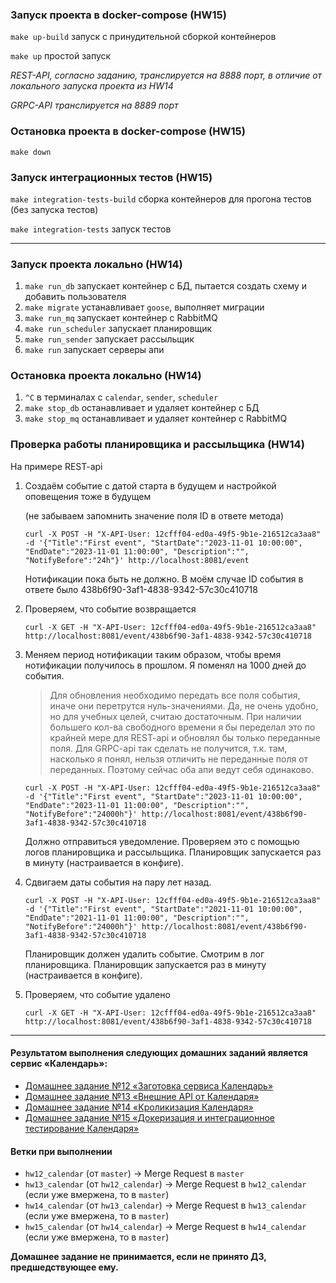 ### Запуск проекта в docker-compose (HW15)

`make up-build` запуск с принудительной сборкой контейнеров

`make up` простой запуск

_REST-API, согласно заданию, транслируется на 8888 порт, в отличие от локального запуска проекта из HW14_

_GRPC-API транслируется на 8889 порт_

### Остановка проекта в docker-compose (HW15)

`make down`

### Запуск интеграционных тестов (HW15)

`make integration-tests-build` сборка контейнеров для прогона тестов (без запуска тестов)

`make integration-tests` запуск тестов

---

### Запуск проекта локально (HW14)
1) `make run_db` запускает контейнер с БД, пытается создать схему и добавить пользователя
2) `make migrate` устанавливает `goose`, выполняет миграции
3) `make run_mq` запускает контейнер с RabbitMQ
4) `make run_scheduler` запускает планировщик
5) `make run_sender` запускает рассыльщик
6) `make run` запускает серверы апи

### Остановка проекта локально (HW14)
1) `^С` в терминалах с `calendar`, `sender`, `scheduler`
2) `make stop_db` останавливает и удаляет контейнер с БД
3) `make stop_mq` останавливает и удаляет контейнер с RabbitMQ

### Проверка работы планировщика и рассыльщика (HW14)

На примере REST-api
1) Создаём событие c датой старта в будущем и настройкой оповещения тоже в будущем

   (не забываем запомнить значение поля ID в ответе метода)
    ```
    curl -X POST -H "X-API-User: 12cfff04-ed0a-49f5-9b1e-216512ca3aa8" -d '{"Title":"First event", "StartDate":"2023-11-01 10:00:00", "EndDate":"2023-11-01 11:00:00", "Description":"", "NotifyBefore":"24h"}' http://localhost:8081/event
    ```
    Нотификации пока быть не должно.
    В моём случае ID события в ответе было 438b6f90-3af1-4838-9342-57c30c410718


2) Проверяем, что событие возвращается
    ```
    curl -X GET -H "X-API-User: 12cfff04-ed0a-49f5-9b1e-216512ca3aa8" http://localhost:8081/event/438b6f90-3af1-4838-9342-57c30c410718
    ```

3) Меняем период нотификации таким образом, чтобы время нотификации получилось в прошлом. Я поменял на 1000 дней до события.

    > Для обновления необходимо передать все поля события, иначе они перетрутся нуль-значениями. Да, не очень удобно, но для учебных целей, считаю достаточным. При наличии большего кол-ва свободного времени я бы переделал это по крайней мере для REST-api и обновлял бы только переданные поля. Для GRPC-api так сделать не получится, т.к. там, насколько я понял, нельзя отличить не переданные поля от переданных. Поэтому сейчас оба апи ведут себя одинаково.
    ```
    curl -X POST -H "X-API-User: 12cfff04-ed0a-49f5-9b1e-216512ca3aa8" -d '{"Title":"First event", "StartDate":"2023-11-01 10:00:00", "EndDate":"2023-11-01 11:00:00", "Description":"", "NotifyBefore":"24000h"}' http://localhost:8081/event/438b6f90-3af1-4838-9342-57c30c410718
    ```
    Должно отправиться уведомление. Проверяем это с помощью логов планировщика и рассыльщика. Планировщик запускается раз в минуту (настраивается в конфиге).


4) Сдвигаем даты события на пару лет назад.
    ```
    curl -X POST -H "X-API-User: 12cfff04-ed0a-49f5-9b1e-216512ca3aa8" -d '{"Title":"First event", "StartDate":"2021-11-01 10:00:00", "EndDate":"2021-11-01 11:00:00", "Description":"", "NotifyBefore":"24000h"}' http://localhost:8081/event/438b6f90-3af1-4838-9342-57c30c410718
    ```
    Планировщик должен удалить событие. Смотрим в лог планировщика. Планировщик запускается раз в минуту (настраивается в конфиге).


5) Проверяем, что событие удалено
    ```
    curl -X GET -H "X-API-User: 12cfff04-ed0a-49f5-9b1e-216512ca3aa8" http://localhost:8081/event/438b6f90-3af1-4838-9342-57c30c410718
    ```
---

#### Результатом выполнения следующих домашних заданий является сервис «Календарь»:
- [Домашнее задание №12 «Заготовка сервиса Календарь»](./docs/12_README.md)
- [Домашнее задание №13 «Внешние API от Календаря»](./docs/13_README.md)
- [Домашнее задание №14 «Кроликизация Календаря»](./docs/14_README.md)
- [Домашнее задание №15 «Докеризация и интеграционное тестирование Календаря»](./docs/15_README.md)

#### Ветки при выполнении
- `hw12_calendar` (от `master`) -> Merge Request в `master`
- `hw13_calendar` (от `hw12_calendar`) -> Merge Request в `hw12_calendar` (если уже вмержена, то в `master`)
- `hw14_calendar` (от `hw13_calendar`) -> Merge Request в `hw13_calendar` (если уже вмержена, то в `master`)
- `hw15_calendar` (от `hw14_calendar`) -> Merge Request в `hw14_calendar` (если уже вмержена, то в `master`)

**Домашнее задание не принимается, если не принято ДЗ, предшедствующее ему.**
